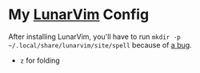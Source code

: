 # My [LunarVim](https://www.lunarvim.org) Config

After installing LunarVim, you'll have to run `mkdir -p ~/.local/share/lunarvim/site/spell` because of [a bug](https://github.com/LunarVim/LunarVim/issues/1445).

- `z` for folding
